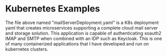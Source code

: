 # Kubernetes Examples

The file above named "mailServerDeployment.yaml" is a K8s deployment yaml that creates microservices supporting a complete cloud mail server and storage solution. This application is capable of authenticating xoauth2 IMAP and SMTP when combined with an IDP such as Keycloak. This is one of many containerized applications that I have developed and run on kubernetes clusters.
